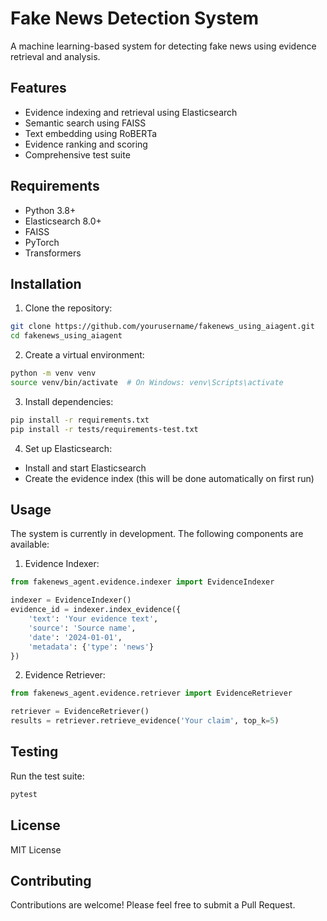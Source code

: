 # Fake News Detection System

A machine learning-based system for detecting fake news using evidence retrieval and analysis.

## Features

- Evidence indexing and retrieval using Elasticsearch
- Semantic search using FAISS
- Text embedding using RoBERTa
- Evidence ranking and scoring
- Comprehensive test suite

## Requirements

- Python 3.8+
- Elasticsearch 8.0+
- FAISS
- PyTorch
- Transformers

## Installation

1. Clone the repository:
```bash
git clone https://github.com/yourusername/fakenews_using_aiagent.git
cd fakenews_using_aiagent
```

2. Create a virtual environment:
```bash
python -m venv venv
source venv/bin/activate  # On Windows: venv\Scripts\activate
```

3. Install dependencies:
```bash
pip install -r requirements.txt
pip install -r tests/requirements-test.txt
```

4. Set up Elasticsearch:
- Install and start Elasticsearch
- Create the evidence index (this will be done automatically on first run)

## Usage

The system is currently in development. The following components are available:

1. Evidence Indexer:
```python
from fakenews_agent.evidence.indexer import EvidenceIndexer

indexer = EvidenceIndexer()
evidence_id = indexer.index_evidence({
    'text': 'Your evidence text',
    'source': 'Source name',
    'date': '2024-01-01',
    'metadata': {'type': 'news'}
})
```

2. Evidence Retriever:
```python
from fakenews_agent.evidence.retriever import EvidenceRetriever

retriever = EvidenceRetriever()
results = retriever.retrieve_evidence('Your claim', top_k=5)
```

## Testing

Run the test suite:
```bash
pytest
```

## License

MIT License

## Contributing

Contributions are welcome! Please feel free to submit a Pull Request. 